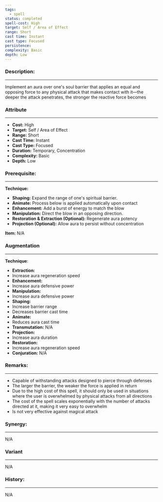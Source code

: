 ```yaml
---
tags:
  - spell
status: completed
spell-cost: High
target: Self / Area of Effect
range: Short
cast time: Instant
cast type: Focused
persistence: 
complexity: Basic
depth: Low
---
```

### Description:  
---  
Implement an aura over one's soul barrier that applies an equal and opposing force to any physical attack that makes contact with it—the deeper the attack penetrates, the stronger the reactive force becomes  
  
### Attribute  
___  
- __Cost:__ High  
- __Target:__ Self / Area of Effect  
- __Range:__ Short  
- __Cast Time:__ Instant  
- __Cast Type:__ Focused  
- __Duration:__ Temporary, Concentration  
- __Complexity:__ Basic  
- __Depth:__ Low  
  
### Prerequisite:  
___  
__Technique:__  
  
- __Shaping:__ Expand the range of one's spiritual barrier.  
- __Animate:__ Process below is applied automatically upon contact  
- __Enhancement:__ Add a burst of energy to match the blow  
- __Manipulation:__ Direct the blow in an opposing direction.  
- __Restoration & Extraction (Optional):__ Regenerate aura potency  
- __Projection (Optional):__ Allow aura to persist without concentration  
  
__Item:__ N/A  
  
### Augmentation  
---  
  
__Technique__:  
- __Extraction:__  
- Increase aura regeneration speed  
- __Enhancement:__  
- Increase aura defensive power  
- __Manipulation:__  
- Increase aura defensive power  
- __Shaping:__  
- Increase barrier range  
- Decreases barrier cast time  
- __Animate:__  
- Reduces aura cast time  
- __Transmutation:__ N/A  
- __Projection:__  
- Increase aura duration  
- __Restoration:__  
- Increase aura regeneration speed  
- __Conjuration:__ N/A  
  
### Remarks:  
___  
- Capable of withstanding attacks designed to pierce through defenses  
- The larger the barrier, the weaker the force is applied in return  
- Due to the high cost of this spell, it should only be used in situations where the user is overwhelmed by physical attacks from all directions  
- The cost of the spell scales exponentially with the number of attacks directed at it, making it very easy to overwhelm  
- Is not very effective against magical attack  
  
### Synergy:  
___  
N/A  
  
### Variant  
___  
N/A  
  
### History:  
___  
N/A